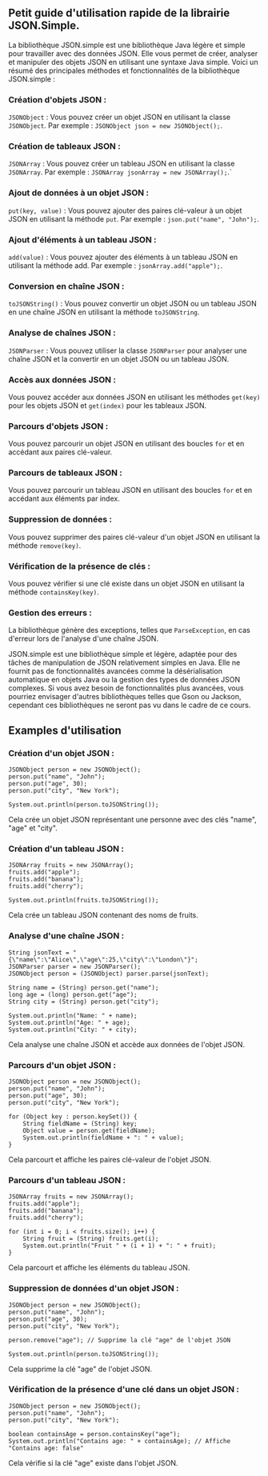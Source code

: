 ## Petit guide d'utilisation rapide de la librairie JSON.Simple.
La bibliothèque JSON.simple est une bibliothèque Java légère et simple pour travailler 
avec des données JSON. Elle vous permet de créer, analyser et manipuler des objets JSON 
en utilisant une syntaxe Java simple. Voici un résumé des principales méthodes et 
fonctionnalités de la bibliothèque JSON.simple :

### Création d'objets JSON :
`JSONObject` : Vous pouvez créer un objet JSON en utilisant la classe `JSONObject`. 
Par exemple : `JSONObject json = new JSONObject();`.

### Création de tableaux JSON :
`JSONArray` : Vous pouvez créer un tableau JSON en utilisant la classe `JSONArray`. 
Par exemple : `JSONArray jsonArray = new JSONArray();`.`

### Ajout de données à un objet JSON :
`put(key, value)` : Vous pouvez ajouter des paires clé-valeur à un objet JSON en 
utilisant la méthode `put`. Par exemple : `json.put("name", "John");`.

### Ajout d'éléments à un tableau JSON :
`add(value)` : Vous pouvez ajouter des éléments à un tableau JSON en utilisant 
la méthode add. Par exemple : `jsonArray.add("apple");`.

### Conversion en chaîne JSON :
`toJSONString()` : Vous pouvez convertir un objet JSON ou un tableau JSON en une
chaîne JSON en utilisant la méthode `toJSONString`.

### Analyse de chaînes JSON :
`JSONParser` : Vous pouvez utiliser la classe `JSONParser` pour analyser une chaîne 
JSON et la convertir en un objet JSON ou un tableau JSON.

### Accès aux données JSON :
Vous pouvez accéder aux données JSON en utilisant les méthodes `get(key)` pour les 
objets JSON et `get(index)` pour les tableaux JSON.

### Parcours d'objets JSON :
Vous pouvez parcourir un objet JSON en utilisant des boucles `for` et en accédant 
aux paires clé-valeur.

### Parcours de tableaux JSON :
Vous pouvez parcourir un tableau JSON en utilisant des boucles `for` et en accédant 
aux éléments par index.

### Suppression de données :
Vous pouvez supprimer des paires clé-valeur d'un objet JSON en utilisant la 
méthode `remove(key)`.

### Vérification de la présence de clés :
Vous pouvez vérifier si une clé existe dans un objet JSON en utilisant la méthode 
`containsKey(key)`.

### Gestion des erreurs :
La bibliothèque génère des exceptions, telles que `ParseException`, en cas d'erreur 
lors de l'analyse d'une chaîne JSON.

JSON.simple est une bibliothèque simple et légère, adaptée pour des tâches de manipulation 
de JSON relativement simples en Java. Elle ne fournit pas de fonctionnalités avancées 
comme la désérialisation automatique en objets Java ou la gestion des types de données 
JSON complexes. Si vous avez besoin de fonctionnalités plus avancées, vous pourriez 
envisager d'autres bibliothèques telles que Gson ou Jackson, cependant ces bibliothèques 
ne seront pas vu dans le cadre de ce cours.

## Examples d'utilisation

### Création d'un objet JSON :
```agsl
JSONObject person = new JSONObject();
person.put("name", "John");
person.put("age", 30);
person.put("city", "New York");

System.out.println(person.toJSONString());
```
Cela crée un objet JSON représentant une personne avec des clés "name", "age" et "city".

### Création d'un tableau JSON :
```agsl
JSONArray fruits = new JSONArray();
fruits.add("apple");
fruits.add("banana");
fruits.add("cherry");

System.out.println(fruits.toJSONString());
```
Cela crée un tableau JSON contenant des noms de fruits.

### Analyse d'une chaîne JSON :
```agsl
String jsonText = "{\"name\":\"Alice\",\"age\":25,\"city\":\"London\"}";
JSONParser parser = new JSONParser();
JSONObject person = (JSONObject) parser.parse(jsonText);

String name = (String) person.get("name");
long age = (long) person.get("age");
String city = (String) person.get("city");

System.out.println("Name: " + name);
System.out.println("Age: " + age);
System.out.println("City: " + city);
```
Cela analyse une chaîne JSON et accède aux données de l'objet JSON.

### Parcours d'un objet JSON :
```agsl
JSONObject person = new JSONObject();
person.put("name", "John");
person.put("age", 30);
person.put("city", "New York");

for (Object key : person.keySet()) {
    String fieldName = (String) key;
    Object value = person.get(fieldName);
    System.out.println(fieldName + ": " + value);
}
```
Cela parcourt et affiche les paires clé-valeur de l'objet JSON.

### Parcours d'un tableau JSON :
```agsl
JSONArray fruits = new JSONArray();
fruits.add("apple");
fruits.add("banana");
fruits.add("cherry");

for (int i = 0; i < fruits.size(); i++) {
    String fruit = (String) fruits.get(i);
    System.out.println("Fruit " + (i + 1) + ": " + fruit);
}
```
Cela parcourt et affiche les éléments du tableau JSON.

### Suppression de données d'un objet JSON :
```agsl
JSONObject person = new JSONObject();
person.put("name", "John");
person.put("age", 30);
person.put("city", "New York");

person.remove("age"); // Supprime la clé "age" de l'objet JSON

System.out.println(person.toJSONString());
```
Cela supprime la clé "age" de l'objet JSON.

### Vérification de la présence d'une clé dans un objet JSON :
```agsl
JSONObject person = new JSONObject();
person.put("name", "John");
person.put("city", "New York");

boolean containsAge = person.containsKey("age");
System.out.println("Contains age: " + containsAge); // Affiche "Contains age: false"
```
Cela vérifie si la clé "age" existe dans l'objet JSON.



